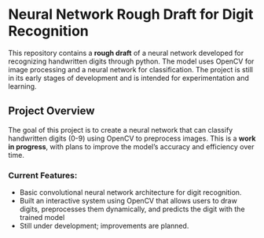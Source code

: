 # Neural Network Rough Draft for Digit Recognition

This repository contains a **rough draft** of a neural network developed for recognizing handwritten digits through python. The model uses OpenCV for image processing and a neural network for classification. The project is still in its early stages of development and is intended for experimentation and learning.

## Project Overview

The goal of this project is to create a neural network that can classify handwritten digits (0-9) using OpenCV to preprocess images. This is a **work in progress**, with plans to improve the model’s accuracy and efficiency over time.

### Current Features:
- Basic convolutional neural network architecture for digit recognition.
- Built an interactive system using OpenCV that allows users to draw digits, preprocesses them dynamically, and predicts the digit with the trained model
- Still under development; improvements are planned.

